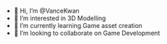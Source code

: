 - 👋 Hi, I’m @VanceKwan
- 👀 I’m interested in 3D Modelling
- 🌱 I’m currently learning Game asset creation
- 💞️ I’m looking to collaborate on Game Development

<!---
VanceKwan/VanceKwan is a ✨ special ✨ repository because its `README.md` (this file) appears on your GitHub profile.
You can click the Preview link to take a look at your changes.
--->
